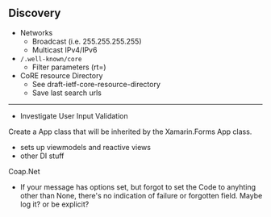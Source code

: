 ## Discovery
- Networks
  - Broadcast (i.e. 255.255.255.255)
  - Multicast IPv4/IPv6
- `/.well-known/core`
  - Filter parameters (rt=)
- CoRE resource Directory
  - See draft-ietf-core-resource-directory
  - Save last search urls
---

 - Investigate User Input Validation

Create a App class that will be inherited by the Xamarin.Forms App class. 
 - sets up viewmodels and reactive views
 - other DI stuff

 Coap.Net
  - If your message has options set, but forgot to set the Code to anyhting other than None, there's no indication of failure or forgotten field. Maybe log it? or be explicit?